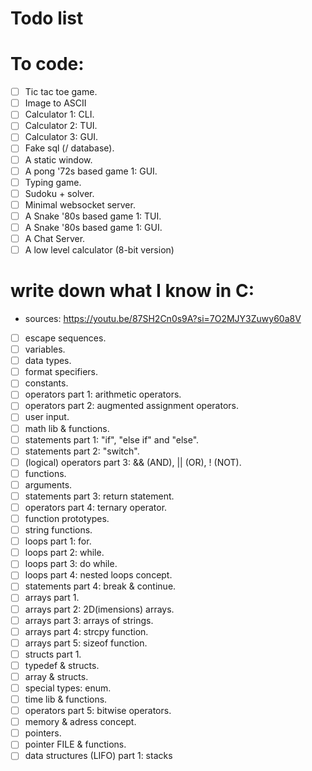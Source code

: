 # Todo list

# To code:
- [ ] Tic tac toe game.
- [ ] Image to ASCII
- [ ] Calculator 1: CLI.
- [ ] Calculator 2: TUI.
- [ ] Calculator 3: GUI.
- [ ] Fake sql (/ database).
- [ ] A static window.
- [ ] A pong '72s based game 1: GUI.
- [ ] Typing game.
- [ ] Sudoku + solver.
- [ ] Minimal websocket server.
- [ ] A Snake '80s based game 1: TUI.
- [ ] A Snake '80s based game 1: GUI.
- [ ] A Chat Server.
- [ ] A low level calculator (8-bit version)

# write down what I know in C: 
- sources:
 https://youtu.be/87SH2Cn0s9A?si=7O2MJY3Zuwy60a8V
- [ ] escape sequences.
- [ ] variables.     
- [ ] data types.
- [ ] format specifiers.
- [ ] constants.
- [ ] operators part 1: arithmetic operators.
- [ ] operators part 2: augmented assignment operators.
- [ ] user input.
- [ ] math lib & functions.
- [ ] statements part 1: "if", "else if" and "else".
- [ ] statements part 2: "switch".
- [ ] (logical) operators part 3: && (AND), || (OR), ! (NOT).
- [ ] functions.
- [ ] arguments.
- [ ] statements part 3: return statement.
- [ ] operators part 4: ternary operator.
- [ ] function prototypes.
- [ ] string functions.
- [ ] loops part 1: for.
- [ ] loops part 2: while. 
- [ ] loops part 3: do while.
- [ ] loops part 4: nested loops concept.
- [ ] statements part 4: break & continue.
- [ ] arrays part 1.
- [ ] arrays part 2: 2D(imensions) arrays.
- [ ] arrays part 3: arrays of strings.
- [ ] arrays part 4: strcpy function.
- [ ] arrays part 5: sizeof function.
- [ ] structs part 1.
- [ ] typedef & structs. 
- [ ] array & structs.
- [ ] special types: enum.
- [ ] time lib & functions.
- [ ] operators part 5: bitwise operators.
- [ ] memory & adress concept.
- [ ] pointers.
- [ ] pointer FILE & functions.
- [ ] data structures (LIFO) part 1: stacks
